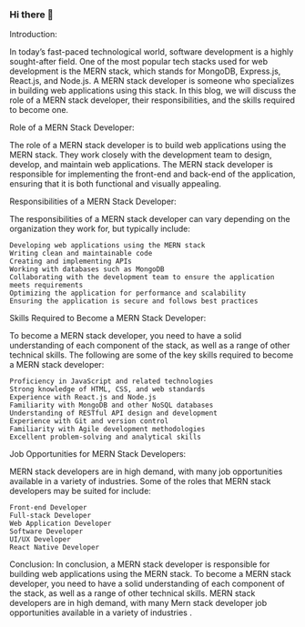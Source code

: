 ### Hi there 👋
Introduction:

In today’s fast-paced technological world, software development is a highly sought-after field. One of the most popular tech stacks used for web development is the MERN stack, which stands for MongoDB, Express.js, React.js, and Node.js. A MERN stack developer is someone who specializes in building web applications using this stack. In this blog, we will discuss the role of a MERN stack developer, their responsibilities, and the skills required to become one.

Role of a MERN Stack Developer:

The role of a MERN stack developer is to build web applications using the MERN stack. They work closely with the development team to design, develop, and maintain web applications. The MERN stack developer is responsible for implementing the front-end and back-end of the application, ensuring that it is both functional and visually appealing.

Responsibilities of a MERN Stack Developer:

The responsibilities of a MERN stack developer can vary depending on the organization they work for, but typically include:

    Developing web applications using the MERN stack
    Writing clean and maintainable code
    Creating and implementing APIs
    Working with databases such as MongoDB
    Collaborating with the development team to ensure the application meets requirements
    Optimizing the application for performance and scalability
    Ensuring the application is secure and follows best practices

Skills Required to Become a MERN Stack Developer:

To become a MERN stack developer, you need to have a solid understanding of each component of the stack, as well as a range of other technical skills. The following are some of the key skills required to become a MERN stack developer:

    Proficiency in JavaScript and related technologies
    Strong knowledge of HTML, CSS, and web standards
    Experience with React.js and Node.js
    Familiarity with MongoDB and other NoSQL databases
    Understanding of RESTful API design and development
    Experience with Git and version control
    Familiarity with Agile development methodologies
    Excellent problem-solving and analytical skills

Job Opportunities for MERN Stack Developers:

MERN stack developers are in high demand, with many job opportunities available in a variety of industries. Some of the roles that MERN stack developers may be suited for include:

    Front-end Developer
    Full-stack Developer
    Web Application Developer
    Software Developer
    UI/UX Developer
    React Native Developer

Conclusion: In conclusion, a MERN stack developer is responsible for building web applications using the MERN stack. To become a MERN stack developer, you need to have a solid understanding of each component of the stack, as well as a range of other technical skills. MERN stack developers are in high demand, with many Mern stack developer job opportunities available in a variety of industries .


